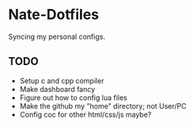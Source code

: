 # Nate-Dotfiles

Syncing my personal configs.

## TODO
- Setup c and cpp compiler
- Make dashboard fancy
- Figure out how to config lua files
- Make the github my "home" directory; not User/PC
- Config coc for other html/css/js maybe?
